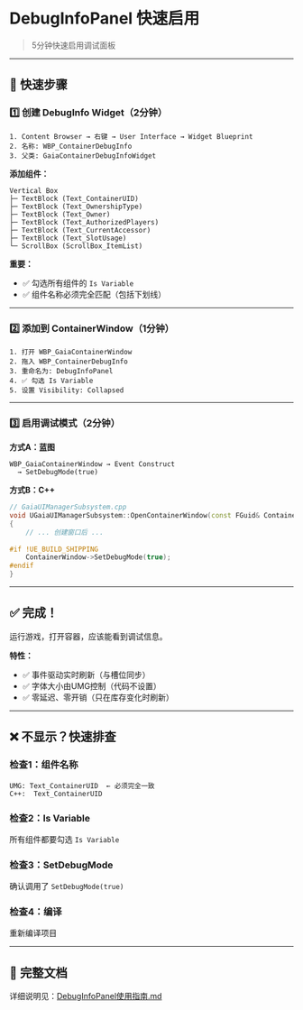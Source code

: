 # DebugInfoPanel 快速启用

> 5分钟快速启用调试面板

---

## 🚀 快速步骤

### 1️⃣ 创建 DebugInfo Widget（2分钟）

```
1. Content Browser → 右键 → User Interface → Widget Blueprint
2. 名称: WBP_ContainerDebugInfo
3. 父类: GaiaContainerDebugInfoWidget
```

**添加组件：**
```
Vertical Box
├─ TextBlock (Text_ContainerUID)
├─ TextBlock (Text_OwnershipType)
├─ TextBlock (Text_Owner)
├─ TextBlock (Text_AuthorizedPlayers)
├─ TextBlock (Text_CurrentAccessor)
├─ TextBlock (Text_SlotUsage)
└─ ScrollBox (ScrollBox_ItemList)
```

**重要：**
- ✅ 勾选所有组件的 `Is Variable`
- ✅ 组件名称必须完全匹配（包括下划线）

---

### 2️⃣ 添加到 ContainerWindow（1分钟）

```
1. 打开 WBP_GaiaContainerWindow
2. 拖入 WBP_ContainerDebugInfo
3. 重命名为: DebugInfoPanel
4. ✅ 勾选 Is Variable
5. 设置 Visibility: Collapsed
```

---

### 3️⃣ 启用调试模式（2分钟）

**方式A：蓝图**
```blueprint
WBP_GaiaContainerWindow → Event Construct
  → SetDebugMode(true)
```

**方式B：C++**
```cpp
// GaiaUIManagerSubsystem.cpp
void UGaiaUIManagerSubsystem::OpenContainerWindow(const FGuid& ContainerUID)
{
    // ... 创建窗口后 ...
    
#if !UE_BUILD_SHIPPING
    ContainerWindow->SetDebugMode(true);
#endif
}
```

---

## ✅ 完成！

运行游戏，打开容器，应该能看到调试信息。

**特性：**
- ✅ 事件驱动实时刷新（与槽位同步）
- ✅ 字体大小由UMG控制（代码不设置）
- ✅ 零延迟、零开销（只在库存变化时刷新）

---

## ❌ 不显示？快速排查

### 检查1：组件名称
```
UMG: Text_ContainerUID  ← 必须完全一致
C++:  Text_ContainerUID
```

### 检查2：Is Variable
所有组件都要勾选 `Is Variable`

### 检查3：SetDebugMode
确认调用了 `SetDebugMode(true)`

### 检查4：编译
重新编译项目

---

## 📄 完整文档

详细说明见：[DebugInfoPanel使用指南.md](DebugInfoPanel使用指南.md)

